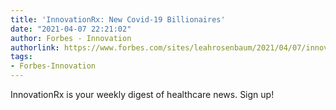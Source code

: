 ```yaml
---
title: 'InnovationRx: New Covid-19 Billionaires'
date: "2021-04-07 22:21:02"
author: Forbes - Innovation
authorlink: https://www.forbes.com/sites/leahrosenbaum/2021/04/07/innovationrx-new-covid-19-billionaires/
tags:
- Forbes-Innovation
---
```

InnovationRx is your weekly digest of healthcare news. Sign up!